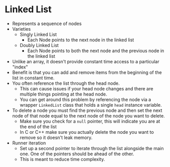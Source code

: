 # Linked List
- Represents a sequence of nodes
- Varieties
  - Singly Linked List
	- Each Node points to the next node in the linked list
  - Doubly Linked List
	- Each Node points to both the next node and the previous node in the linked list
- Unlike an array, it doesn't provide constant time access to a particular "index"
- Benefit is that you can add and remove items from the beginning of the list in constant time.
- You often reference the list through the head node.
  - This can cause issues if your head node changes and there are multiple things pointing at the head node.
  - You can get around this problem by referencing the node via a wrapper `LinkedList` class that holds a single `head` instance variable.
- To delete a node you must find the previous node and then set the next node of that node equal to the next node of the node you want to delete.
  - Make sure you check for a `null` pointer, this will indicate you are at the end of the list
  - In C or C++ make sure you actually delete the node you want to remove so it doesn't leak memory.
- Runner iteration
  - Set up a second pointer to iterate through the list alongside the main one. One of the pointers should be ahead of the other.
  - This is meant to reduce time complexity.

